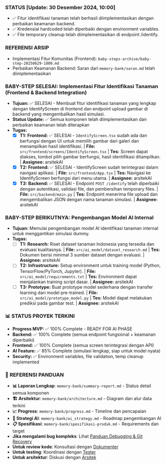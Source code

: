 ### STATUS [Update: 30 Desember 2024, 10:00]
- ✅ Fitur identifikasi tanaman telah berhasil diimplementasikan dengan perbaikan keamanan backend.
- ✅ Kredensial hardcoded telah diperbaiki dengan environment variables.
- ✅ File temporary cleanup telah diimplementasikan di endpoint /identify.

### REFERENSI ARSIP
- Implementasi Fitur Komunitas (Frontend): `baby-steps-archive/baby-step-20250629-1800.md`
- Perbaikan Keamanan Backend: Saran dari `memory-bank/saran.md` telah diimplementasikan

### BABY-STEP SELESAI: Implementasi Fitur Identifikasi Tanaman (Frontend & Backend Integration)
- **Tujuan:** ✅ SELESAI - Membuat fitur identifikasi tanaman yang lengkap dengan IdentifyScreen di frontend dan endpoint upload gambar di backend yang mengembalikan hasil simulasi.
- **Status Update:** ✅ Semua komponen telah diimplementasikan dan perbaikan keamanan telah diterapkan
- **Tugas:**
    - [x] **T1:** **Frontend:** ✅ SELESAI - `IdentifyScreen.tsx` sudah ada dan berfungsi dengan UI untuk memilih gambar dari galeri dan menampilkan hasil identifikasi. | **File:** `src/frontend/screens/IdentifyScreen.tsx` | **Tes:** Screen dapat diakses, tombol pilih gambar berfungsi, hasil identifikasi ditampilkan. | **Assignee:** arsitekAI
    - [x] **T2:** **Frontend:** ✅ SELESAI - IdentifyScreen sudah terintegrasi dalam navigasi aplikasi. | **File:** `src/frontend/App.tsx` | **Tes:** Navigasi ke IdentifyScreen berfungsi dari menu utama. | **Assignee:** arsitekAI
    - [x] **T3:** **Backend:** ✅ SELESAI - Endpoint `POST /identify` telah diperbaiki dengan autentikasi, validasi file, dan pembersihan temporary files. | **File:** `src/backend/main.py` | **Tes:** Endpoint menerima file upload dan mengembalikan JSON dengan nama tanaman simulasi. | **Assignee:** arsitekAI

### BABY-STEP BERIKUTNYA: Pengembangan Model AI Internal
- **Tujuan:** Memulai pengembangan model AI identifikasi tanaman internal untuk menggantikan simulasi dummy.
- **Tugas:**
    - [ ] **T1:** **Research:** Riset dataset tanaman Indonesia yang tersedia dan evaluasi kualitasnya. | **File:** `src/ai_model/dataset_research.md` | **Tes:** Dokumen berisi minimal 3 sumber dataset dengan evaluasi. | **Assignee:** arsitekAI
    - [ ] **T2:** **Infrastructure:** Setup environment untuk training model (Python, TensorFlow/PyTorch, Jupyter). | **File:** `src/ai_model/requirements.txt` | **Tes:** Environment dapat menjalankan training script dasar. | **Assignee:** arsitekAI
    - [ ] **T3:** **Prototype:** Buat prototype model sederhana dengan transfer learning dari model pre-trained. | **File:** `src/ai_model/prototype_model.py` | **Tes:** Model dapat melakukan prediksi pada gambar test. | **Assignee:** arsitekAI

### 📊 STATUS PROYEK TERKINI
- **Progress MVP:** ✅ 100% Complete - READY FOR AI PHASE
- **Backend:** ✅ 100% Complete (semua endpoint fungsional + keamanan diperbaiki)
- **Frontend:** ✅ 100% Complete (semua screen terintegrasi dengan API)
- **AI Feature:** ✅ 85% Complete (simulasi lengkap, siap untuk model nyata)
- **Security:** ✅ Environment variables, file validation, temp cleanup implemented

### 🔗 REFERENSI PANDUAN
- **📊 Laporan Lengkap**: `memory-bank/summary-report.md` - Status detail semua komponen
- **🏗️ Arsitektur**: `memory-bank/architecture.md` - Diagram dan alur data terkini
- **📈 Progress**: `memory-bank/progress.md` - Timeline dan pencapaian
- **🤖 Strategi AI**: `memory-bank/ai_strategy.md` - Roadmap pengembangan AI
- **📋 Spesifikasi**: `memory-bank/spesifikasi-produk.md` - Requirements dan target
- **Jika mengalami bug kompleks**: Lihat [Panduan Debugging & Git Recovery](./DEBUG_GIT.md)
- **Untuk review kode**: Konsultasi dengan [Dokumenter](./roles/dokumenter.md)
- **Untuk testing**: Koordinasi dengan [Tester](./roles/tester.md)
- **Untuk arsitektur**: Diskusi dengan [Arsitek](./roles/arsitek.md)
